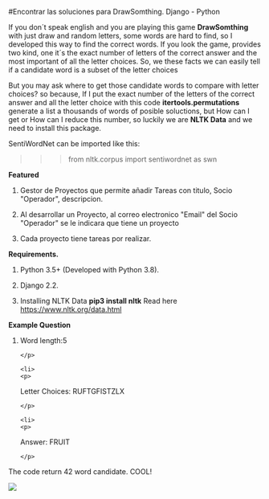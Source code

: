 #Encontrar las soluciones para DrawSomthing. Django - Python


If you don´t speak english and you are playing this game <strong>DrawSomthing</strong> with just draw and random letters, some words are hard to find, so  I developed this way to
find the correct words. If you look the game, provides two kind, one it´s the exact number of letters of the correct answer and the most important of all the letter choices. So,
we these facts we can easily tell if a candidate word is a subset of the letter choices


But you may ask where to get those candidate words to compare with letter choices? so because, If I put the exact number of the letters of the correct answer  and all the letter
choice with this code <strong>itertools.permutations</strong> generate a list a thousands of words of posible soluctions, but How can I get or How can I reduce this number,
so luckily we are <strong>NLTK Data</strong> and we need to install this package.

SentiWordNet can be imported like this:

>>> from nltk.corpus import sentiwordnet as swn


<p>
  <strong>Featured</strong>
</p>

<ol>
  
  <li>
    <p>
    Gestor de Proyectos que permite añadir Tareas con titulo, Socio "Operador", descripcion.
    </p>  
  </li>
  
  
  <li>
    <p>
    Al desarrollar un Proyecto, al correo electronico "Email" del Socio "Operador" se le indicara que tiene un proyecto
    </p>  
  </li>
  
  
  <li>
    <p>
      Cada proyecto  tiene tareas por realizar.
    </p>  
  </li>
  
  

 
</ol>

<p>
  <strong>Requirements.</strong>
</p>
<ol>
   <li>
    <p>
      Python 3.5+ (Developed with Python 3.8).
    </p>  
  </li>
  
  
   <li>
    <p>
    Django 2.2.
    </p>  
  </li>
  
 
  
   <li>
    <p>
    Installing NLTK Data <strong>pip3 install nltk</strong> Read here <a href="https://www.nltk.org/data.html">https://www.nltk.org/data.html</a>
    </p>  
  </li>
 
</ol>


<strong>Example Question</strong>
<ol>
  
  <li>
    <p>
   Word length:5

    </p>  
  </li>
  
  
    <li>
    <p>
   Letter Choices: RUFTGFISTZLX


    </p>  
  </li>
  
  
    <li>
    <p>
   Answer: FRUIT


    </p>  
  </li>
  
  
</ol>


<p>
  The code return 42 word candidate. COOL!
</p>


<img src="https://i.ibb.co/gTjGgWR/Whats-App-Image-2021-04-13-at-5-18-59-PM.jpg">



